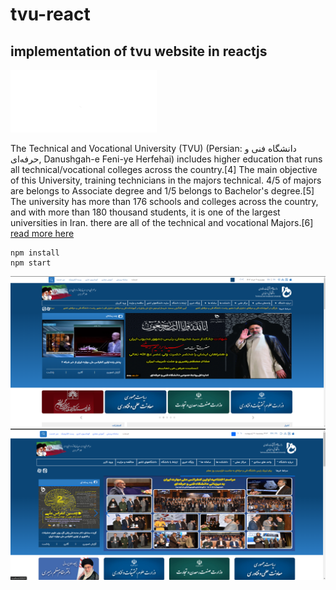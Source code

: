 # tvu-react
## implementation of tvu website in reactjs 

<img src='./doc/logo.png'>

The Technical and Vocational University (TVU) (Persian: دانشگاه فنی و حرفه‌ای, Danushgah-e Feni-ye Herfehai) includes higher education that runs all technical/vocational colleges across the country.[4] The main objective of this University, training technicians in the majors technical. 4/5 of majors are belongs to Associate degree and 1/5 belongs to Bachelor's degree.[5]
The university has more than 176 schools and colleges across the country, and with more than 180 thousand students, it is one of the largest universities in Iran. there are all of the technical and vocational Majors.[6]
<a href="https://en.wikipedia.org/wiki/Technical_and_Vocational_University">read more here</a>

    npm install 
    npm start




<img src="./doc/original.png">
<img src="./doc/react.png">